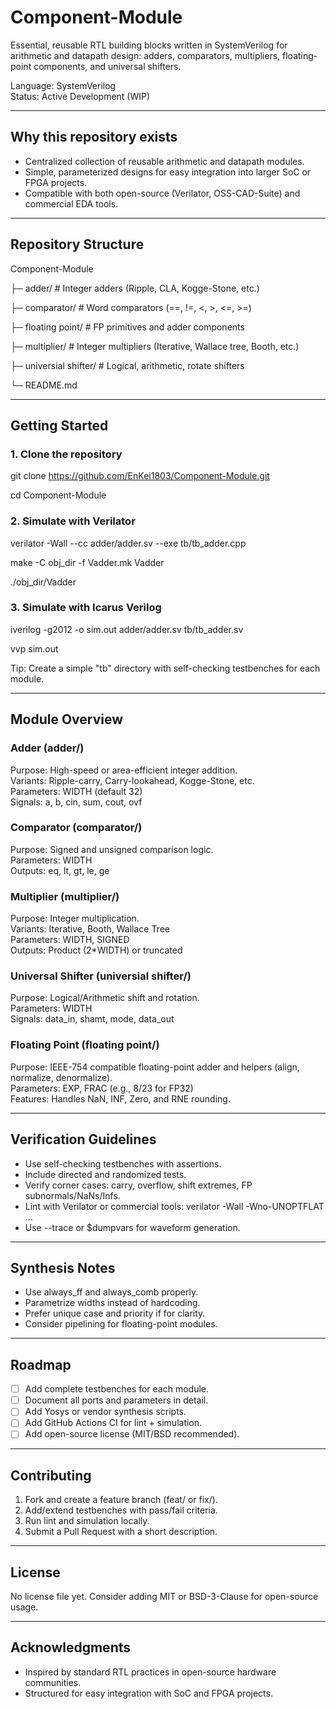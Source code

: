 # Component-Module


Essential, reusable RTL building blocks written in SystemVerilog for arithmetic and datapath design: adders, comparators, multipliers, floating-point components, and universal shifters.


Language: SystemVerilog  
Status: Active Development (WIP)


---


## Why this repository exists


- Centralized collection of reusable arithmetic and datapath modules.
- Simple, parameterized designs for easy integration into larger SoC or FPGA projects.
- Compatible with both open-source (Verilator, OSS-CAD-Suite) and commercial EDA tools.


---


## Repository Structure


Component-Module

├─ adder/               # Integer adders (Ripple, CLA, Kogge-Stone, etc.)

├─ comparator/          # Word comparators (==, !=, <, >, <=, >=)

├─ floating point/      # FP primitives and adder components

├─ multiplier/          # Integer multipliers (Iterative, Wallace tree, Booth, etc.)

├─ universial shifter/  # Logical, arithmetic, rotate shifters

└─ README.md


---


## Getting Started


### 1. Clone the repository
git clone https://github.com/EnKei1803/Component-Module.git

cd Component-Module

### 2. Simulate with Verilator
verilator -Wall --cc adder/adder.sv --exe tb/tb_adder.cpp

make -C obj_dir -f Vadder.mk Vadder

./obj_dir/Vadder

### 3. Simulate with Icarus Verilog
iverilog -g2012 -o sim.out adder/adder.sv tb/tb_adder.sv

vvp sim.out

Tip: Create a simple "tb" directory with self-checking testbenches for each module.

---

## Module Overview

### Adder (adder/)
Purpose: High-speed or area-efficient integer addition.  
Variants: Ripple-carry, Carry-lookahead, Kogge-Stone, etc.  
Parameters: WIDTH (default 32)  
Signals: a, b, cin, sum, cout, ovf  

### Comparator (comparator/)
Purpose: Signed and unsigned comparison logic.  
Parameters: WIDTH  
Outputs: eq, lt, gt, le, ge  

### Multiplier (multiplier/)
Purpose: Integer multiplication.  
Variants: Iterative, Booth, Wallace Tree  
Parameters: WIDTH, SIGNED  
Outputs: Product (2*WIDTH) or truncated  

### Universal Shifter (universial shifter/)
Purpose: Logical/Arithmetic shift and rotation.  
Parameters: WIDTH  
Signals: data_in, shamt, mode, data_out  

### Floating Point (floating point/)
Purpose: IEEE-754 compatible floating-point adder and helpers (align, normalize, denormalize).  
Parameters: EXP, FRAC (e.g., 8/23 for FP32)  
Features: Handles NaN, INF, Zero, and RNE rounding.

---

## Verification Guidelines

- Use self-checking testbenches with assertions.
- Include directed and randomized tests.
- Verify corner cases: carry, overflow, shift extremes, FP subnormals/NaNs/Infs.
- Lint with Verilator or commercial tools:
  verilator -Wall -Wno-UNOPTFLAT ...
- Use --trace or $dumpvars for waveform generation.

---

## Synthesis Notes

- Use always_ff and always_comb properly.
- Parametrize widths instead of hardcoding.
- Prefer unique case and priority if for clarity.
- Consider pipelining for floating-point modules.

---

## Roadmap

- [ ] Add complete testbenches for each module.
- [ ] Document all ports and parameters in detail.
- [ ] Add Yosys or vendor synthesis scripts.
- [ ] Add GitHub Actions CI for lint + simulation.
- [ ] Add open-source license (MIT/BSD recommended).

---

## Contributing

1. Fork and create a feature branch (feat/<module> or fix/<module>).
2. Add/extend testbenches with pass/fail criteria.
3. Run lint and simulation locally.
4. Submit a Pull Request with a short description.

---

## License

No license file yet. Consider adding MIT or BSD-3-Clause for open-source usage.

---

## Acknowledgments

- Inspired by standard RTL practices in open-source hardware communities.
- Structured for easy integration with SoC and FPGA projects.
